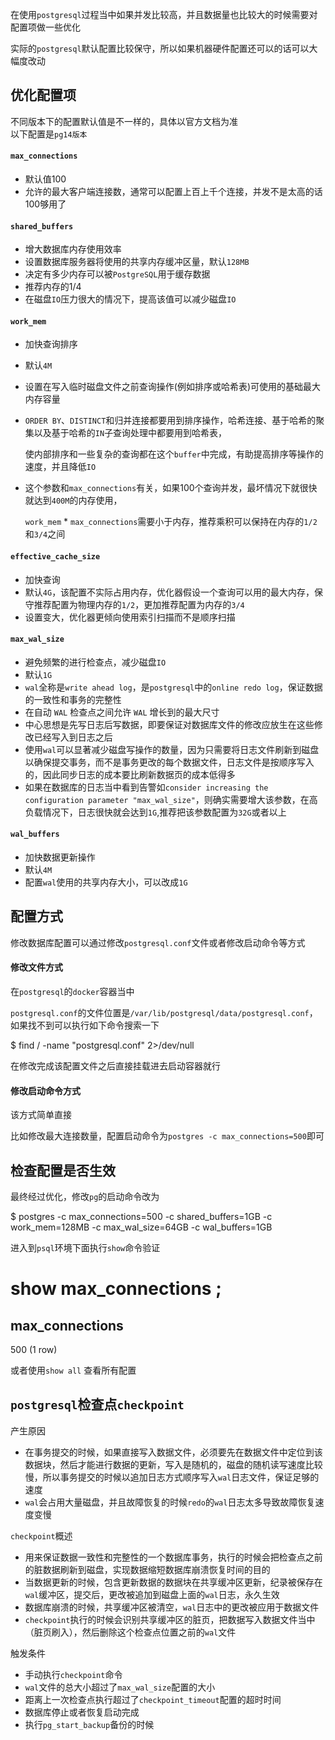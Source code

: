 


在使用`postgresql`过程当中如果并发比较高，并且数据量也比较大的时候需要对配置项做一些优化

实际的`postgresql`默认配置比较保守，所以如果机器硬件配置还可以的话可以大幅度改动

## 优化配置项

不同版本下的配置默认值是不一样的，具体以官方文档为准  
以下配置是`pg14版本`

#### `max_connections`

- 默认值100
- 允许的最大客户端连接数，通常可以配置上百上千个连接，并发不是太高的话100够用了

#### `shared_buffers`

- 增大数据库内存使用效率
- 设置数据库服务器将使用的共享内存缓冲区量，默认`128MB`
- 决定有多少内存可以被`PostgreSQL`用于缓存数据
- 推荐内存的1/4
- 在磁盘`IO`压力很大的情况下，提高该值可以减少磁盘`IO`

#### `work_mem`

- 加快查询排序
- 默认`4M`
- 设置在写入临时磁盘文件之前查询操作(例如排序或哈希表)可使用的基础最大内存容量
- `ORDER BY`、`DISTINCT`和归并连接都要用到排序操作，哈希连接、基于哈希的聚集以及基于哈希的`IN`子查询处理中都要用到哈希表，
    
    使内部排序和一些复杂的查询都在这个`buffer`中完成，有助提高排序等操作的速度，并且降低`IO`
    
- 这个参数和`max_connections`有关，如果100个查询并发，最坏情况下就很快就达到`400M`的内存使用，
    
    `work_mem` * `max_connections`需要小于内存，推荐乘积可以保持在内存的`1/2`和`3/4`之间
    

#### `effective_cache_size`

- 加快查询
- 默认`4G`，该配置不实际占用内存，优化器假设一个查询可以用的最大内存，保守推荐配置为物理内存的`1/2`，更加推荐配置为内存的`3/4`
- 设置变大，优化器更倾向使用索引扫描而不是顺序扫描

#### `max_wal_size`

- 避免频繁的进行检查点，减少磁盘`IO`
- 默认`1G`
- `wal`全称是`write ahead log`，是`postgresql`中的`online redo log`，保证数据的一致性和事务的完整性
- 在自动 `WAL` 检查点之间允许 `WAL` 增长到的最大尺寸
- 中心思想是先写日志后写数据，即要保证对数据库文件的修改应放生在这些修改已经写入到日志之后
- 使用`wal`可以显著减少磁盘写操作的数量，因为只需要将日志文件刷新到磁盘以确保提交事务，而不是事务更改的每个数据文件，日志文件是按顺序写入的，因此同步日志的成本要比刷新数据页的成本低得多
- 如果在数据库的日志当中看到告警如`consider increasing the configuration parameter "max_wal_size"`，则确实需要增大该参数，在高负载情况下，日志很快就会达到`1G`,推荐把该参数配置为`32G`或者以上

#### `wal_buffers`

- 加快数据更新操作
- 默认`4M`
- 配置`wal`使用的共享内存大小，可以改成`1G`

## 配置方式

修改数据库配置可以通过修改`postgresql.conf`文件或者修改启动命令等方式

#### 修改文件方式

在`postgresql`的`docker`容器当中

`postgresql.conf`的文件位置是`/var/lib/postgresql/data/postgresql.conf`，如果找不到可以执行如下命令搜索一下

$ find / -name "postgresql.conf" 2>/dev/null

在修改完成该配置文件之后直接挂载进去启动容器就行

#### 修改启动命令方式

该方式简单直接

比如修改最大连接数量，配置启动命令为`postgres -c max_connections=500`即可

## 检查配置是否生效

最终经过优化，修改`pg`的启动命令改为

$ postgres -c max_connections=500 -c shared_buffers=1GB -c work_mem=128MB -c max_wal_size=64GB -c wal_buffers=1GB

进入到`psql`环境下面执行`show`命令验证

# show max_connections ;
 max_connections 
-----------------
 500
(1 row)

或者使用`show all` 查看所有配置

## `postgresql`检查点`checkpoint`

产生原因

- 在事务提交的时候，如果直接写入数据文件，必须要先在数据文件中定位到该数据块，然后才能进行数据的更新，写入是随机的，磁盘的随机读写速度比较慢，所以事务提交的时候以追加日志方式顺序写入`wal`日志文件，保证足够的速度
- `wal`会占用大量磁盘，并且故障恢复的时候`redo`的`wal`日志太多导致故障恢复速度变慢

`checkpoint`概述

- 用来保证数据一致性和完整性的一个数据库事务，执行的时候会把检查点之前的脏数据刷新到磁盘，实现数据缩短数据库崩溃恢复时间的目的
- 当数据更新的时候，包含更新数据的数据块在共享缓冲区更新，纪录被保存在`wal`缓冲区，提交后，更改被追加到磁盘上面的`wal`日志，永久生效
- 数据库崩溃的时候，共享缓冲区被清空，`wal`日志中的更改被应用于数据文件
- `checkpoint`执行的时候会识别共享缓冲区的脏页，把数据写入数据文件当中（脏页刷入），然后删除这个检查点位置之前的`wal`文件

触发条件

- 手动执行`checkpoint`命令
- `wal`文件的总大小超过了`max_wal_size`配置的大小
- 距离上一次检查点执行超过了`checkpoint_timeout`配置的超时时间
- 数据库停止或者恢复启动完成
- 执行`pg_start_backup`备份的时候